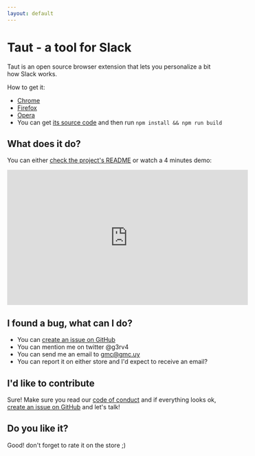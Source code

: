 ```yaml
---
layout: default
---
```


# Taut - a tool for Slack

Taut is an open source browser extension that lets you personalize a bit how Slack works.

How to get it:
* [Chrome](https://chrome.google.com/webstore/detail/taut-a-tool-for-slack/mgicdolhkaeefgmbhlohfjoafacijbfh)
* [Firefox](https://addons.mozilla.org/en-US/firefox/addon/taut-a-tool-for-slack/)
* [Opera](https://addons.opera.com/en/extensions/details/taut-a-tool-for-slack/)
* You can get [its source code](https://github.com/g3rv4/Taut) and then run `npm install && npm run build`

## What does it do?

You can either [check the project's README](https://github.com/g3rv4/Taut/blob/master/README.md) or watch a 4 minutes demo:

<iframe width="560" height="315" src="https://www.youtube-nocookie.com/embed/gyZR-5_JVqQ" frameborder="0" allow="autoplay; encrypted-media" allowfullscreen></iframe>

## I found a bug, what can I do?

* You can [create an issue on GitHub](https://github.com/g3rv4/Taut/issues?q=is%3Aissue+is%3Aopen+sort%3Aupdated-desc)
* You can mention me on twitter @g3rv4
* You can send me an email to gmc@gmc.uy
* You can report it on either store and I'd expect to receive an email?

## I'd like to contribute

Sure! Make sure you read our [code of conduct](https://github.com/g3rv4/Taut/blob/master/CODE_OF_CONDUCT.md) and if everything looks ok, [create an issue on GitHub](https://github.com/g3rv4/Taut/issues?q=is%3Aissue+is%3Aopen+sort%3Aupdated-desc) and let's talk!

## Do you like it?

Good! don't forget to rate it on the store ;)
